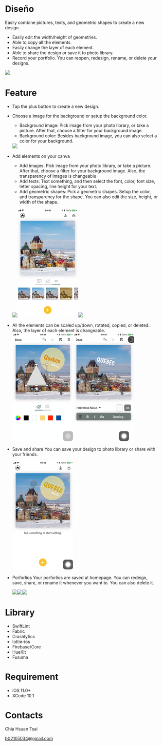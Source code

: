 # Diseño 
Easily combine pictures, texts, and geometric shapes to create a new design.

- Easily edit the width/height of geometries.
- Able to copy all the elements. 
- Easily change the layer of each element.
- Able to share the design or save it to photo library.
- Record your portfolio. You can reopen, redesign, rename, or delete your designs. 

<a href="https://apps.apple.com/app/id1461737343"><img src="https://i.imgur.com/Pc1KdHw.png" width="150"></a>

# Feature 

- Tap the plus button to create a new design. 
- Choose a image for the background or setup the background color.
  -  Background image: Pick image from your photo library, or take a picture. After that, choose a filter for your background image.
  - Background color: Besides background image, you can also select a color for your background.
  <img src="https://github.com/AlexandraTsai/Dise-o/blob/test/READMEgif/AddNewDesign.gif" width="200">

- Add elements on your canva
  -  Add images: Pick image from your photo library, or take a picture. After that, choose a filter for your background image. Also, the transparency of images is changeable
  -  Add texts: Text something, and then select the font, color, font size, letter spacing, line height for your text.
  -  Add geometric shapes: Pick a geometric shapes. Setup the color, and transparency for the shape. You can also edit the size, height, or width of the shape.
  
  <img src="https://github.com/AlexandraTsai/Dise-o/blob/test/READMEgif/AddImage.gif" width="200"><img src="https://github.com/AlexandraTsai/Dise-o/blob/test/READMEgif/Shape.gif" width="200"><img src="https://github.com/AlexandraTsai/Dise-o/blob/test/READMEgif/Text.gif" width="200">
  
- All the elements can be scaled up/down, rotated, copied, or deleted. Also, the layer of each element is changeable.
  <img src="https://github.com/AlexandraTsai/Dise-o/blob/test/READMEgif/Scapeup_down.gif" width="200"><img src="https://github.com/AlexandraTsai/Dise-o/blob/test/READMEgif/Copy_Delete.gif" width="200">

- Save and share
You can save your design to photo library or share with your friends.

  <img src="https://github.com/AlexandraTsai/Dise-o/blob/test/READMEgif/Share_save.gif" width="200">

- Porforlios
Your porforlios are saved at homepage. 
You can redeign, save, share, or rename it whenever you want to. You can also delete it.

  <img src="https://i.imgur.com/nAOb3l8.png" width="200"><img src="https://i.imgur.com/U1ti14E.png" width="200"><img src="https://i.imgur.com/Yi5Mm8z.png" width="200">

# Library

- SwiftLint
- Fabric
- Crashlytics
- lottie-ios
- Firebase/Core
- HueKit
- Fusuma

# Requirement

- iOS 11.0+
- XCode 10.1

# Contacts

Chia Hsuan Tsai

b02105034@gmail.com



